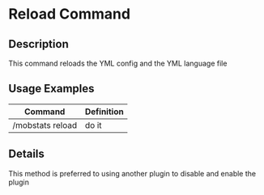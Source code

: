 # Reload Command

## Description

This command reloads the YML config and the YML language file

## Usage Examples

Command |  Definition
------------- | -------------
/mobstats reload | do it

## Details

This method is preferred to using another plugin to disable and enable the plugin

